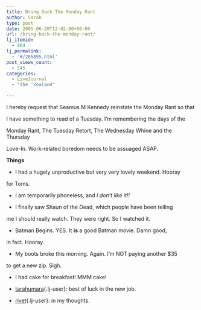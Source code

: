 ```yaml
---
title: Bring Back The Monday Rant
author: Sarah
type: post
date: 2005-06-20T12:02:00+00:00
url: /bring-back-the-monday-rant/
lj_itemid:
  - 804
lj_permalink:
  - '#/205895.html'
post_views_count:
  - 545
categories:
  - LiveJournal
  - "The 'Zealand"

---
```

I hereby request that Seamus M Kennedy reinstate the Monday Rant so that
  
I have something to read of a Tuesday. I&#8217;m remembering the days of the
  
Monday Rant, The Tuesday Retort, The Wednesday Whine and the Thursday
  
Love-In. Work-related boredom needs to be assuaged ASAP.

**Things**

* I had a hugely unproductive but very very lovely weekend. Hooray
  
for Toms.
  
* I am temporarily phoneless, and _I don&#8217;t like it!!_
  
* I finally saw Shaun of the Dead, which people have been telling
  
me I should really watch. They were right. So I watched it.
  
* Batman Begins. YES. It **is** a good Batman movie. Damn good,
  
in fact. Hooray.
  
* My boots broke this morning. Again. I&#8217;m NOT paying another $35
  
to get a new zip. Sigh.
  
* I had cake for breakfast! MMM cake!
  
* [tarahumara][1]{.lj-user}: best of luck in the new job.
  
* [rivet][2]{.lj-user}: in my thoughts.

 [1]: http://tarahumara.livejournal.com/
 [2]: http://rivet.livejournal.com/